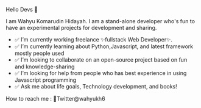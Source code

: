 Hello Devs 👋

I am Wahyu Komarudin Hidayah.
I am a stand-alone developer who's fun to have an experimental projects for development and sharing.

- ✅ I’m currently working freelance ✨fullstack Web Developer✨.
- ✅ I’m currently learning about Python,Javascript, and latest framework mostly people used
- ✅ I’m looking to collaborate on an open-source project based on fun and knowledge-sharing
- ✅ I’m looking for help from people who has best experience in using Javascript programming
- ✅ Ask me about life goals, Technology development, and books!

How to reach me : 📌Twitter@wahyukh6
<!---
wahyukmr/wahyukmr is a ✨ special ✨ repository because its `README.md` (this file) appears on your GitHub profile.
You can click the Preview link to take a look at your changes.
--->
